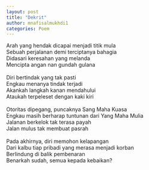 ```yaml
---
layout: post
title: "Dekrit"
author: mnafisalmukhdi1
categories: Poem
---
```

Arah yang hendak dicapai menjadi titik mula<br>
Sebuah perjalanan demi terciptanya bahagia<br>
Didasari keresahan yang melanda<br>
Mencipta angan nan gundah gulana<br>
<br>
Diri bertindak yang tak pasti<br>
Engkau menanya tindak terjadi<br>
Akankah langkah kanan mendahului<br>
Ataukah terpeleset dengan kaki kiri<br>
<br>
Otoritas dipegang, puncaknya Sang Maha Kuasa<br>
Engkau masih berharap tuntunan dari Yang Maha Mulia<br>
Jalanan berkelok tak terasa payah<br>
Jalan mulus tak membuat pasrah<br>
<br>
Pada akhirnya, diri memohon kelapangan<br>
Dari kalbu tiap pribadi yang merasa menjadi korban<br>
Berlindung di balik pembenaran<br>
Benarkah sudah, semua kepada kebaikan?